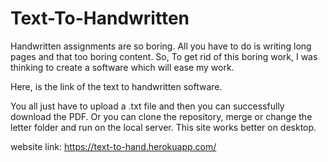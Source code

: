 # Text-To-Handwritten
Handwritten assignments are so boring. All you have to do is writing long pages and that too boring content.
So, To get rid of this boring work, I was thinking to create a software which will ease my work.

Here, is the link of the text to handwritten software.

You all just have to upload a .txt file and then you can successfully download the PDF. Or you can clone the repository, merge or change the letter folder and run on the local server.
This site works better on desktop.

website link: https://text-to-hand.herokuapp.com/
